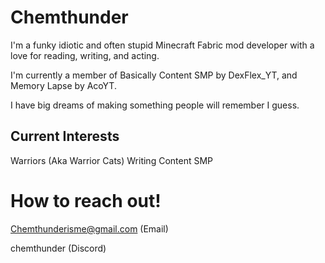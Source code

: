 # Chemthunder
I'm a funky idiotic and often stupid Minecraft Fabric mod developer with a love for reading, writing, and acting.

I'm currently a member of Basically Content SMP by DexFlex_YT, and Memory Lapse by AcoYT.

I have big dreams of making something people will remember I guess.

## Current Interests
Warriors (Aka Warrior Cats)
Writing
Content SMP

# How to reach out!
Chemthunderisme@gmail.com
(Email)

chemthunder 
(Discord)

<!--
**Chemthunder/Chemthunder** is a ✨ _special_ ✨ repository because its `README.md` (this file) appears on your GitHub profile.

Here are some ideas to get you started:

- 🔭 I’m currently working on ...
- 🌱 I’m currently learning ...
- 👯 I’m looking to collaborate on ...
- 🤔 I’m looking for help with ...
- 💬 Ask me about ...
- 📫 How to reach me: ...
- 😄 Pronouns: ...
- ⚡ Fun fact: ...
-->
